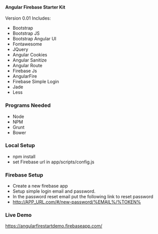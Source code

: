 #### Angular Firebase Starter Kit ####
Version 0.01
Includes:
- Bootstrap
- Bootstrap JS
- Bootstrap Angular UI
- Fontawesome
- JQuery
- Angular Cookies
- Angular Sanitize
- Angular Route
- Firebase Js
- AngularFire
- Firebase Simple Login
- Jade
- Less

### Programs Needed ###
- Node
- NPM
- Grunt
- Bower

### Local Setup ###
- npm install
- set Firebase url in app/scripts/config.js 

### Firebase Setup ###
- Create a new firebase app
- Setup simple login email and password.
- In the password reset email put the following link to reset password
- http://APP_URL.com/#/new-password/%EMAIL%/%TOKEN%

### Live Demo ###
https://angularfirestartdemo.firebaseapp.com/

